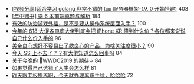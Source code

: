 - [[视频分享]适合学习 golang 非常不错的 tcp 服务器框架-(从 0 开始搭建)](https://www.v2ex.com/t/570183) 403
- [[年中赠书] 送 6 本前端真题与解析](https://www.v2ex.com/t/570167) 184
- [有效的防治游戏外挂，是不是要从操作系统层面入手？](https://www.v2ex.com/t/570282) 100
- [今年的 618 大促各电商大佬到底会把 iPhone XR 降到什么价？各位都来说说自己什么价入手的](https://www.v2ex.com/t/570159) 96
- [美帝良心想好不容易出了款良心的产品，为啥关注度很小？](https://www.v2ex.com/t/570327) 90
- [今天 SS 上不去了？？有大佬知道怎么回事吗](https://www.v2ex.com/t/570156) 84
- [关于今晚的 WWDC2019 的期待↓](https://www.v2ex.com/t/570249) 84
- [如果觉得自己选错了人生会怎么样](https://www.v2ex.com/t/570437) 81
- [昨天跟老板提离职，今天就办理离职手续，哈哈哈](https://www.v2ex.com/t/570164) 72
